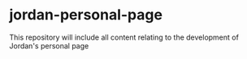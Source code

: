 # jordan-personal-page
This repository will include all content relating to the development of Jordan's personal page
